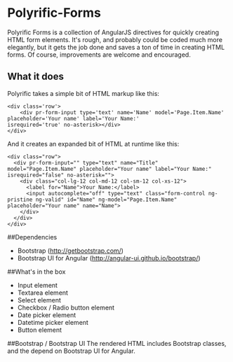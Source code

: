 # Polyrific-Forms
Polyrific Forms is a collection of AngularJS directives for quickly creating HTML form elements.  It's rough, and probably could be coded much more elegantly, but it gets the job done and saves a ton of time in creating HTML forms.  Of course, improvements are welcome and encouraged.

## What it does
Polyrific takes a simple bit of HTML markup like this:
```
<div class='row'>
    <div pr-form-input type='text' name='Name' model='Page.Item.Name' placeholder='Your name' label='Your Name:'                    isrequired='true' no-asterisk></div>
</div>
```
And it creates an expanded bit of HTML at runtime like this:
```
<div class="row">
  <div pr-form-input="" type="text" name="Title" model="Page.Item.Name" placeholder="Your name" label="Your Name:"        isrequired="false" no-asterisk="">
    <div class="col-lg-12 col-md-12 col-sm-12 col-xs-12">
      <label for="Name">Your Name:</label>
      <input autocomplete="off" type="text" class="form-control ng-pristine ng-valid" id="Name" ng-model="Page.Item.Name"        placeholder="Your name" name="Name">
    </div>
  </div>
</div>
```

##Dependencies
- Bootstrap (http://getbootstrap.com/)
- Bootstrap UI for Angular (http://angular-ui.github.io/bootstrap/)

##What's in the box
- Input element
- Textarea element
- Select element
- Checkbox / Radio button element
- Date picker element
- Datetime picker element
- Button element

##Bootstrap / Bootstrap UI
The rendered HTML includes Bootstrap classes, and the depend on Bootstrap UI for Angular.
